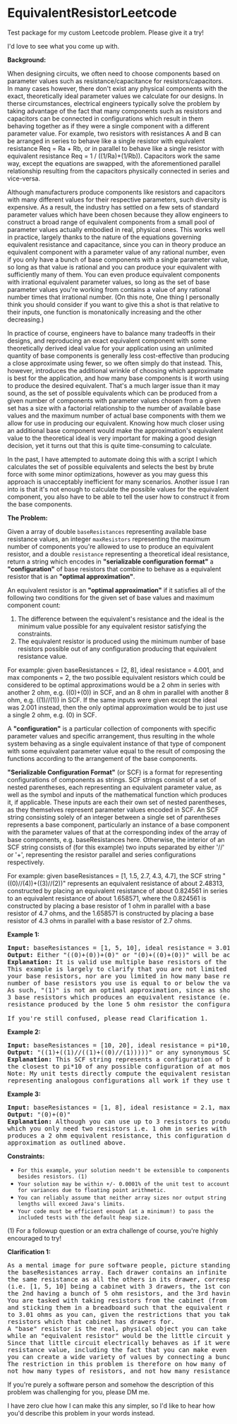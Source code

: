 # EquivalentResistorLeetcode
Test package for my custom Leetcode problem. Please give it a try! 

I'd love to see what you come up with.

**Background:**

When designing circuits, we often need to choose components based on parameter values such as resistance/capacitance for resistors/capacitors.
In many cases however, there don't exist any physical components with the exact, theoretically ideal parameter values we calculate for our designs.
In therse circumstances, electrical engineers typically solve the problem by taking advantage of the fact that many components such as resistors and 
capacitors can be connected in configurations which result in them behaving together as if they were a single component with a different parameter value.
For example, two resistors with resistances A and B can be arranged in series to behave like a single resistor with equivalent resistance Req = Ra + Rb,
or in parallel to behave like a single resistor with equivalent resistance Req = 1 / ((1/Ra)+(1/Rb)). Capacitors work the same way, except the equations 
are swapped, with the aforementioned parallel relationship resulting from the capacitors physically connected in series and vice-versa.

Although manufacturers produce components like resistors and capacitors with many different values for their respective parameters, such diversity is expensive. 
As a result, the industry has settled on a few sets of standard parameter values which have been chosen because they allow engineers to construct a broad range 
of equivalent components from a small pool of parameter values actually embodied in real, physical ones. This works well in practice, largely thanks to the 
nature of the equations governing equivalent resistance and capacitance, since you can in theory produce an equivalent component with a parameter value of any 
rational number, even if you only have a bunch of base components with a single parameter value, so long as that value is rational and you can produce your 
equivalent with sufficiently many of them. You can even produce equivalent components with irrational equivalent parameter values, so long as the set of base
parameter values you're working from contains a value of any rational number times that irrational number. (On this note, One thing I personally think you 
should consider if you want to give this a shot is that relative to their inputs, one function is monatonically increasing and the other decreasing.)

In practice of course, engineers have to balance many tradeoffs in their designs, and reproducing an exact equivalent component with some theoretically derived 
ideal value for your application using an unlimited quantity of base components is generally less cost-effective than producing a close approximate using fewer,
so we often simply do that instead. This, however, introduces the additional wrinkle of choosing which approximate is best for the application, and how many
base components is it worth using to produce the desired equivalent. That's a much larger issue than it may sound, as the set of possible equivalents which
can be produced from a given number of components with parameter values chosen from a given set has a size with a factorial relationship to the number of 
available base values and the maximum number of actual base components with them we allow for use in producing our equivalent. Knowing how much closer using
an additional base component would make the approximation's equivalent value to the theoretical ideal is very important for making a good design decision, yet
it turns out that this is quite time-consuming to calculate.

In the past, I have attempted to automate doing this with a script I which calculates the set of possible equivalents and selects the best by brute force with
some minor optimizations, however as you may guess this approach is unacceptably inefficient for many scenarios. Another issue I ran into is that it's not enough
to calculate the possible values for the equivalent component, you also have to be able to tell the user how to construct it from the base components.

**The Problem:**

Given a array of double `baseResistances` representing available base resistance values, an integer `maxResistors` representing the maximum number of components 
you're allowed to use to produce an equivalent resistor, and a double `resistance` representing a theoretical ideal resistance, return a string which encodes in
**"serializable configuration format"** a **"configuration"** of base resistors that combine to behave as a equivalent resistor that is an **"optimal approximation"**.

An equivalent resistor is an **"optimal approximation"** if it satisfies all of the following two conditions for the given set of base values and maximum component count:
1. The difference between the equivalent's resistance and the ideal is the minimum value possible for any equivalent resistor satisfying the constraints.
2. The equivalent resistor is produced using the minimum number of base resistors possible out of any configuration producing that equivalent resistance value.

For example: given baseResistances = [2, 8], ideal resistance = 4.001, and max components = 2, the two possible equivalent resistors which could be considered to be
optimal approximations would be a 2 ohm in series with another 2 ohm, e.g. ((0)+(0)) in SCF, and an 8 ohm in parallel with another 8 ohm, e.g. ((1)//(1)) in SCF.
If the same inputs were given except the ideal was 2.001 instead, then the only optimal approximation would be to just use a single 2 ohm, e.g. (0) in SCF.

A **"configuration"** is a particular collection of components with specific parameter values and specific arrangement, thus resulting in the whole system behaving
as a single equivalent instance of that type of component with some equivalent parameter value equal to the result of composing the functions according to the
arrangement of the base components.

**"Serializable Configuration Format"** (or SCF) is a format for representing configurations of components as strings. SCF strings consist of a set of nested parentheses,
each representing an equivalent parameter value, as well as the symbol and inputs of the mathematical function which produces it, if applicable. These inputs are each 
their own set of nested parentheses, as they themselves represent parameter values encoded in SCF. An SCF string consisting solely of an integer between a single set of
parentheses represents a base component, particularly an instance of a base component with the parameter values of that at the corresponding index of the 
array of base components, e.g. baseResistances here. Otherwise, the interior of an SCF string consists of (for this example) two inputs separated by either '//' 
or '+', representing the resistor parallel and series configurations respectively. 

For example: given baseResistances = [1, 1.5, 2.7, 4.3, 4.7], the SCF string "((0)//(4))+((3)//(2))" represents an equivalent resistance of about 2.48313, constructed
by placing an equivalent resistance of about 0.824561 in series to an equivalent resistance of about 1.658571, where the 0.824561 is constructed by placing a base
resistor of 1 ohm in parallel with a base resistor of 4.7 ohms, and the 1.658571 is constructed by placing a base resistor of 4.3 ohms in parallel with a base 
resistor of 2.7 ohms.

**Example 1:**
<pre><strong>Input:</strong> baseResistances = [1, 5, 10], ideal resistance = 3.01, maxResistors = 3
<strong>Output:</strong> Either "((0)+(0))+(0)" or "(0)+((0)+(0))" will be accepted.
<strong>Explanation: </strong>It is valid use multiple base resistors of the same value.
This example is largely to clarify that you are not limited in how many VALUES you use out of those available for 
your base resistors, nor are you limited in how many base resistors you use of any given value so long as the total 
number of base resistors you use is equal to or below the value of maxResistors. 
As such, "(1)" is not an optimal approximation, since as shown above there exists a valid configuration of at most 
3 base resistors which produces an equivalent resistance (e.g. 3) which is closer to 3.01 ohms than the equivalent
resistance produced by the lone 5 ohm resistor the configuration "(1)" represents.

If you're still confused, please read Clarification 1.
</pre>


**Example 2:**
<pre><strong>Input:</strong> baseResistances = [10, 20], ideal resistance = pi*10, maxResistors = 5
<strong>Output:</strong> "((1)+((1)//((1)+((0)//(1)))))" or any synonymous SCF string will be accepted.
<strong>Explanation: </strong>This SCF string represents a configuration of base resistors with equivalent resistance around 3.142857,
the closest to pi*10 of any possible configuration of at most 5 resistors whose values can each be either 1 or 2 ohms.
Note: My unit tests directly compute the equivalent resistance represented by your output string, so SCF strings
representing analogous configurations all work if they use the same equivalent resistance and number of components.
</pre>


**Example 3:**
<pre><strong>Input:</strong> baseResistances = [1, 8], ideal resistance = 2.1, maxResistors = 4
<strong>Output:</strong> "(0)+(0)"
<strong>Explanation: </strong>Although you can use up to 3 resistors to produce an equivalent, the closest value possible is still 2,
which you only need two resistors i.e. 1 ohm in series with 1 ohm to produce it. While "((1)//(1))//((1)//(1))" still 
produces a 2 ohm equivalent resistance, this configuration does not meet condition #2 for qualifying as an optimal 
approximation as outlined above.
</pre>


**Constraints:**
<ul>
	<li><code>For this example, your solution needn't be extensible to components besides resistors. (1) </code></li>
	<li><code>Your solution may be within +/- 0.0001% of the unit test to account for variances due to floating point arithmetic.</code></li>
	<li><code>You can reliably assume that neither array sizes nor output string lengths will exceed Java's limits. </code></li>
	<li><code>Your code must be efficient enough (at a minimum!) to pass the included tests with the default heap size. </code></li>
</ul>

(1) For a followup question or an extra challenge of course, you're highly encouraged to try!

**Clarification 1:**
<pre>
As a mental image for pure software people, picture standing in front of a cabinet with one drawer for each entry in
the baseResistances array. Each drawer contains an infinite number of resistors, each resistor having 
the same resistance as all the others in its drawer, corresponding to that entry.
(i.e. [1, 5, 10] being a cabinet with 3 drawers, the 1st containing a bunch of 1 ohm resistors, 
the 2nd having a bunch of 5 ohm resistors, and the 3rd having a bunch of 10 ohm resistors.)
You are tasked with taking resistors from the cabinet (from any combination of the drawers)
and sticking them in a breadboard such that the equivalent resistance between two of the terminals is as close
to 3.01 ohms as you can, given the restrictions that you take at most 3, and only have access to the kinds of 
resistors which that cabinet has drawers for.
A "base" resistor is the real, physical object you can take from one of the drawers of the cabinet, 
while an "equivalent resistor" would be the little circuit you make out of them on the breadboard.
Since that little circuit electrically behaves as if it were just another kind of resistor with a different 
resistance value, including the fact that you can make even more elaborate equivalent resistors with them, 
you can create a wide variety of values by connecting a bunch of them in different ways.
The restriction in this problem is therefore on how many of those physical "base" resistors you use, 
not how many types of resistors, and not how many resistance values you use or generate intermediately.
</pre>
If you're purely a software person and somehow the description of this problem was challenging for you, please DM me.

I have zero clue how I can make this any simpler, so I'd like to hear how you'd describe this problem in your words instead.

